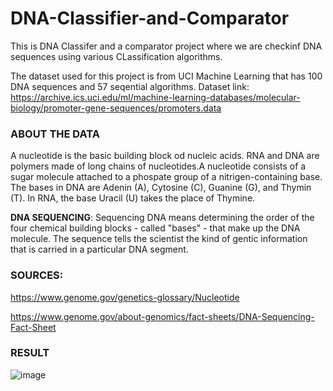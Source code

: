 # DNA-Classifier-and-Comparator

This is DNA Classifer and a comparator project where we are checkinf DNA sequences using various CLassification algorithms.

The dataset used for this project is from UCI Machine Learning that has 100 DNA sequences and 57 seqential algorithms.
Dataset link: https://archive.ics.uci.edu/ml/machine-learning-databases/molecular-biology/promoter-gene-sequences/promoters.data


### **ABOUT THE DATA**

A nucleotide is the basic building block od nucleic acids. RNA and DNA are polymers made of long chains of nucleotides.A nucleotide consists of a sugar molecule attached to a phospate group of a nitrigen-containing base.
The bases in DNA are Adenin (A), Cytosine (C), Guanine (G), and Thymin (T). 
In RNA, the base Uracil (U) takes the place of Thymine.
  
**DNA SEQUENCING**: Sequencing DNA means determining the order of the four chemical building blocks - called "bases" - that make up the DNA molecule.
The sequence tells the scientist the kind of gentic information that is carried in a particular DNA segment.

### **SOURCES:** 

https://www.genome.gov/genetics-glossary/Nucleotide

https://www.genome.gov/about-genomics/fact-sheets/DNA-Sequencing-Fact-Sheet

### **RESULT**

![image](https://user-images.githubusercontent.com/74897823/170434927-b6a16a53-464e-4473-b433-2f112740f8aa.png)
